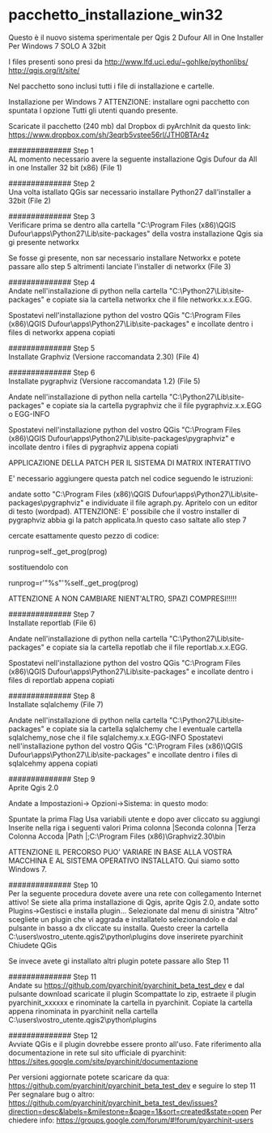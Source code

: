 pacchetto_installazione_win32
=============================
Questo è il nuovo sistema sperimentale per Qgis 2 Dufour All in One Installer Per Windows 7 SOLO A 32bit

I files presenti sono presi da
http://www.lfd.uci.edu/~gohlke/pythonlibs/
http://qgis.org/it/site/

Nel pacchetto sono inclusi tutti i file di installazione e cartelle.

Installazione per Windows 7
ATTENZIONE: installare ogni pacchetto con spuntata l opzione Tutti gli utenti quando presente.

Scaricate il pacchetto (240 mb) dal Dropbox di pyArchInit da questo link: https://www.dropbox.com/sh/3eqrb5vstee56rl/JTH0BTAr4z


##############   Step 1   
AL momento   necessario avere la seguente installazione
Qgis Dufour da All in one Installer 32 bit (x86) (File 1)


##############   Step 2   
Una volta istallato QGis sar  necessario installare Python27 dall'installer a 32bit (File 2)

##############   Step 3   
Verificare prima se dentro alla cartella "C:\Program Files (x86)\QGIS Dufour\apps\Python27\Lib\site-packages" 
della vostra installazione Qgis sia gi  presente networkx

Se fosse gi  presente, non sar  necessario installare Networkx e potete passare allo step 5 altrimenti lanciate 
l'installer di networkx (File 3)

##############   Step 4   
Andate nell'installazione di python nella cartella "C:\Python27\Lib\site-packages" e copiate sia la cartella networkx che il file networkx.x.x.EGG.

Spostatevi nell'installazione python del vostro QGis "C:\Program Files (x86)\QGIS Dufour\apps\Python27\Lib\site-packages"
e incollate dentro i files di networkx appena copiati

##############   Step 5   
Installate Graphviz (Versione raccomandata  2.30) (File 4)


##############   Step 6   
Installate pygraphviz (Versione raccomandata 1.2) (File 5)

Andate nell'installazione di python nella cartella "C:\Python27\Lib\site-packages\" e copiate sia la cartella 
pygraphviz che il file pygraphviz.x.x.EGG o EGG-INFO

Spostatevi nell'installazione python del vostro QGis "C:\Program Files (x86)\QGIS Dufour\apps\Python27\Lib\site-packages\pygraphviz\"
e incollate dentro i files di pygraphviz appena copiati

APPLICAZIONE DELLA PATCH PER IL SISTEMA DI MATRIX INTERATTIVO

E' necessario aggiungere questa patch nel codice seguendo le istruzioni:

andate sotto
 "C:\Program Files (x86)\QGIS Dufour\apps\Python27\Lib\site-packages\pygraphviz\" e individuate il file agraph.py. Apritelo con un editor di testo (wordpad).
ATTENZIONE: E' possibile che il vostro installer di pygraphviz abbia gi  la patch applicata.In questo caso saltate allo step 7

cercate esattamente questo pezzo di codice:

runprog=self._get_prog(prog) 

sostituendolo con

runprog=r'"%s"'%self._get_prog(prog)

ATTENZIONE A NON CAMBIARE NIENT'ALTRO, SPAZI COMPRESI!!!!!

##############   Step 7   
Installate reportlab (File 6)

Andate nell'installazione di python nella cartella "C:\Python27\Lib\site-packages" e copiate sia la cartella 
repotlab che il file reportlab.x.x.EGG.

Spostatevi nell'installazione python del vostro QGis "C:\Program Files (x86)\QGIS Dufour\apps\Python27\Lib\site-packages"
e incollate dentro i files di reportlab appena copiati

##############   Step 8   
Installate sqlalchemy (File 7)

Andate nell'installazione di python nella cartella "C:\Python27\Lib\site-packages" e copiate sia la cartella sqlalchemy che l eventuale cartella sqlalchemy_nose che il file sqlalchemy.x.x.EGG-INFO
Spostatevi nell'installazione python del vostro QGis "C:\Program Files (x86)\QGIS Dufour\apps\Python27\Lib\site-packages"
e incollate dentro i files di sqlalcehmy appena copiati

##############   Step 9   
Aprite Qgis 2.0

Andate a Impostazioni-> Opzioni->Sistema:
in questo modo:

Spuntate la prima Flag Usa variabili utente
e dopo aver cliccato su aggiungi
Inserite nella riga i seguenti valori
Prima colonna  |Seconda colonna  |Terza Colonna
Accoda         |Path             |;C:\Program Files (x86)\Graphviz2.30\bin

ATTENZIONE IL PERCORSO PUO' VARIARE IN BASE ALLA VOSTRA MACCHINA E AL SISTEMA OPERATIVO INSTALLATO. Qui siamo sotto Windows 7.

##############   Step 10   
Per la seguente procedura dovete avere una rete con collegamento Internet attivo!
Se siete alla prima installazione di Qgis, aprite Qgis 2.0, andate sotto Plugins->Gestisci e installa plugin...
Selezionate dal menu di sinistra "Altro" scegliete un plugin che vi aggrada e installatelo selezionandolo e dal pulsante in basso a dx 
cliccate su installa. Questo creer  la cartella C:\users\vostro_utente\.qgis2\python\plugins dove inserirete pyarchinit
Chiudete QGis

Se invece avete gi  installato altri plugin potete passare allo Step 11


##############   Step 11   
Andate su https://github.com/pyarchinit/pyarchinit_beta_test_dev e dal pulsante download scaricate il plugin
Scompattate lo zip, estraete il plugin pyarchinit_xxxxxx e rinominate la cartella in pyarchinit.
Copiate la cartella appena rinominata in pyarchinit nella cartella C:\users\vostro_utente\.qgis2\python\plugins 



##############   Step 12   
Avviate QGis e il plugin dovrebbe essere pronto all'uso. Fate riferimento alla documentazione in rete sul sito ufficiale di pyarchinit:
https://sites.google.com/site/pyarchinit/documentazione

Per versioni aggiornate potete scaricare da qua: https://github.com/pyarchinit/pyarchinit_beta_test_dev e seguire lo step 11
Per segnalare bug o altro: https://github.com/pyarchinit/pyarchinit_beta_test_dev/issues?direction=desc&labels=&milestone=&page=1&sort=created&state=open
Per chiedere info: https://groups.google.com/forum/#!forum/pyarchinit-users
